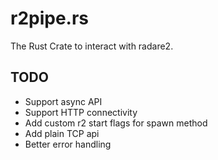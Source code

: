 r2pipe.rs
=========

The Rust Crate to interact with radare2.


TODO
----
* Support async API
* Support HTTP connectivity
* Add custom r2 start flags for spawn method
* Add plain TCP api
* Better error handling
